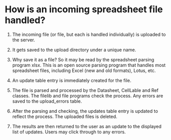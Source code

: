 # How is an incoming spreadsheet file handled?
1. The incoming file (or file, but each is handled individually) is uploaded to the server.

1. It gets saved to the upload directory under a unique name. 

1. Why save it as a file? So it may be read by the spreadsheet parsing program xlsx. This is an open source parsing program that handles most spreadsheet files, including Excel (new and old formats), Lotus, etc.

1. An update table entry is immediately created for the file.

1. The file is parsed and processed by the Datasheet, CellLable and Ref classes. The filelib and file programs check the process. Any errors are saved to the upload_errors table.

1. After the parsing and checking, the updates table entry is updated to reflect the process. The uploaded files is deleted.

1. The results are then returned to the user as an update to the displayed list of updates. Users may click through to any errors.